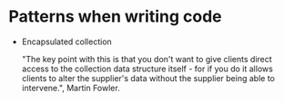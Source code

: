 # Patterns when writing code

- Encapsulated collection

  "The key point with this is that you don't want to give clients direct access to the collection data structure itself - for if you do it allows clients to alter the supplier's data without the supplier being able to intervene.", Martin Fowler.
